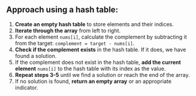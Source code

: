 ## Approach using a hash table:

1. **Create an empty hash table** to store elements and their indices.
2. **Iterate through the array** from left to right.
3. For each element `nums[i]`, calculate the complement by subtracting it from the target: `complement = target - nums[i]`.
4. **Check if the complement exists** in the hash table. If it does, we have found a solution.
5. If the complement does not exist in the hash table, **add the current element** `nums[i]` to the hash table with its index as the value.
6. **Repeat steps 3-5** until we find a solution or reach the end of the array.
7. If no solution is found, **return an empty array** or an appropriate indicator.
